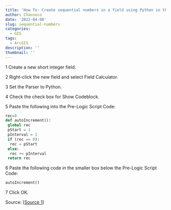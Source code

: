 ```yaml
---
title: 'How To: Create sequential numbers in a field using Python in the Field Calculator'
author: Chaoseco
date: '2022-04-08'
slug: sequential-numbers
categories:
  - GIS
tags:
  - ArcGIS
description: ''
thumbnail: ''
---
```

1 Create a new short integer field.

2 Right-click the new field and select Field Calculator.

3 Set the Parser to Python.

4 Check the check box for Show Codeblock.

5 Paste the following into the Pre-Logic Script Code:

```python
rec=0
def autoIncrement():
 global rec
 pStart = 1
 pInterval = 1
 if (rec == 0):
  rec = pStart
 else:
  rec += pInterval
 return rec
```
 
6 Paste the following code in the smaller box below the Pre-Logic Script Code:
 
```python
autoIncrement()
```
 
7 Click OK. 
 
 Source:
[[Source 1](https://support.esri.com/en/technical-article/000011137)]